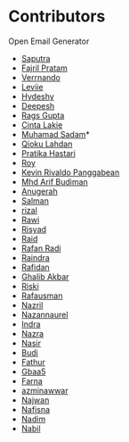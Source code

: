 # Contributors

<!-- prettier-ignore-start -->
Open Email Generator

- [Saputra](https://github.com/Svz1404)
- [Fajril Pratam](https://github.com/gabutteam18)
- [Verrnando](https://github.com/gabutteam3b)
- [Leviie](https://github.com/leviakeer212)
- [Hydeshy](https://github.com/ganutteam1)
- [Deepesh](https://github.com/dikshansh17)
- [Rags Gupta](https://github.com/Caffeine-Overflows)
- [Cinta Lakie](https://github.com/ganutteam2)
- [Muhamad Sadam](https://github.com/fajarmuhre)*
- [Qioku Lahdan](https://github.com/ganutteam3)
- [Pratika Hastari](https://github.com/ganutteam4)
- [Roy](https://github.com/ehroy)
- [Kevin Rivaldo Panggabean](https://github.com/krpauto)
- [Mhd Arif Budiman](https://github.com/guebanget0)
- [Anugerah](https://github.com/syncos77)
- [Salman](https://github.com/salfar17)
- [rizal](https://github.com/rizalriyad3)
- [Rawi](https://github.com/Rawiraihan82)
- [Risyad](https://github.com/Risyadreza162) 
- [Raid](https://github.com/raidriyan1)
- [Rafan Radi](https://github.com/rafanradi8)
- [Raindra](https://github.com/raindra98)
- [Rafidan](https://github.com/rafifrafidan)
- [Ghalib Akbar](https://github.com/Alibyze)
- [Riski](https://github.com/Riskiy890)
- [Rafausman](https://github.com/rafausman60)
- [Nazril](https://github.com/nazrilnazim6)
- [Nazannaurel](https://github.com/nazannaurel)
- [Indra](https://github.com/BEASTzINDRA)
- [Nazra](https://github.com/nazrannazri726)
- [Nasir](https://github.com/nasirnasih375)
- [Budi](https://github.com/Budilanfers)
- [Fathur](https://github.com/nrathome)
- [Gbaa5](https://github.com/gabutteam5)
- [Farna](https://github.com/farnahatafar)
- [azminawwar](https://github.com/azminawwar)
- [Najwan](https://github.com/najwannajmi330)
- [Nafisna](https://github.com/nafisnafi776)
- [Nadim](https://github.com/nadimnadif0)
- [Nabil](https://github.com/nabilnadir963)

<!-- prettier-ignore-end -->
